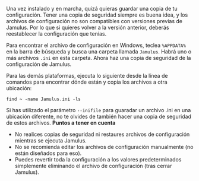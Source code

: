 <!-- NOTE: This must apply to both client and server, and all operating systems -->

Una vez instalado y en marcha, quizá quieras guardar una copia de tu configuración. Tener una copia de seguridad siempre es buena idea, y los archivos de configuración no son compatibles con versiones previas de Jamulus. Por lo que si quieres volver a la versión anterior, deberás reestablecer la configuración que tenías.

Para encontrar el archivo de configuración en Windows, teclea `%APPDATA%` en la barra de búsqueda y busca una carpeta llamada `Jamulus`. Habrá uno o más archivos `.ini` en esta carpeta. Ahora haz una copia de seguridad de la configuración de Jamulus.

Para las demás plataformas, ejecuta lo siguiente desde la línea de comandos para encontrar dónde están y copia los archivos a otra ubicación:

`find ~ -name Jamulus.ini -ls`

Si has utilizado el parámetro `--inifile` para guaradar un archivo .ini en una ubicación diferente, no te olvides de también hacer una copia de seguridad de estos archivos. **Puntos a tener en cuenta**

* No realices copias de seguridad ni restaures archivos de configuración mientras se ejecuta Jamulus.
* No se recomienda editar los archivos de configuración manualmente (no están diseñados para eso).
* Puedes revertir toda la configuración a los valores predeterminados simplemente eliminando el archivo de configuración (tras cerrar Jamulus).
